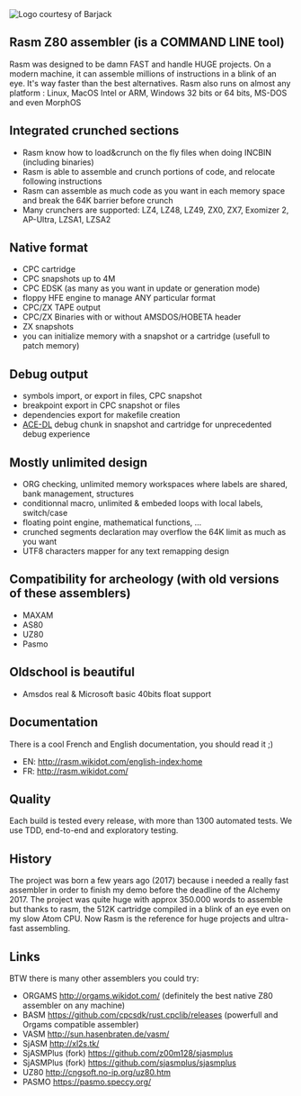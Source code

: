 <img src="assets/logo.png" alt="Logo courtesy of Barjack" title="logo">

## Rasm Z80 assembler (is a COMMAND LINE tool)
    
Rasm was designed to be damn FAST and handle HUGE projects. On a modern machine, it can assemble millions of instructions in a blink of an eye. It's way faster than the best alternatives. Rasm also runs on almost any platform : Linux, MacOS Intel or ARM, Windows 32 bits or 64 bits, MS-DOS and even MorphOS

## Integrated crunched sections

- Rasm know how to load&crunch on the fly files when doing INCBIN (including binaries)
- Rasm is able to assemble and crunch portions of code, and relocate following instructions
- Rasm can assemble as much code as you want in each memory space and break the 64K barrier before crunch
- Many crunchers are supported: LZ4, LZ48, LZ49, ZX0, ZX7, Exomizer 2, AP-Ultra, LZSA1, LZSA2

## Native format

- CPC cartridge
- CPC snapshots up to 4M
- CPC EDSK (as many as you want in update or generation mode)
- floppy HFE engine to manage ANY particular format
- CPC/ZX TAPE output
- CPC/ZX Binaries with or without AMSDOS/HOBETA header
- ZX snapshots
- you can initialize memory with a snapshot or a cartridge (usefull to patch memory)

## Debug output

- symbols import, or export in files, CPC snapshot
- breakpoint export in CPC snapshot or files
- dependencies export for makefile creation
- [ACE-DL](https://roudoudou.com/ACE-DL/) debug chunk in snapshot and cartridge for unprecedented debug experience

## Mostly unlimited design

- ORG checking, unlimited memory workspaces where labels are shared, bank management, structures
- conditionnal macro, unlimited & embeded loops with local labels, switch/case
- floating point engine, mathematical functions, ...
- crunched segments declaration may overflow the 64K limit as much as you want
- UTF8 characters mapper for any text remapping design

## Compatibility for archeology (with old versions of these assemblers)

- MAXAM
- AS80
- UZ80
- Pasmo

## Oldschool is beautiful

- Amsdos real & Microsoft basic 40bits float support

## Documentation

There is a cool French and English documentation, you should read it ;)

- EN: http://rasm.wikidot.com/english-index:home
- FR: http://rasm.wikidot.com/

## Quality

Each build is tested every release, with more than 1300 automated tests. We use TDD, end-to-end and exploratory testing.

## History

The project was born a few years ago (2017) because i needed a really fast assembler in order to finish my demo before the deadline of the Alchemy 2017. The project was quite huge with approx 350.000 words to assemble but thanks to rasm, the 512K cartridge compiled in a blink of an eye even on my slow Atom CPU. Now Rasm is the reference for huge projects and ultra-fast assembling.

## Links

BTW there is many other assemblers you could try:

- ORGAMS http://orgams.wikidot.com/ (definitely the best native Z80 assembler on any machine)
- BASM https://github.com/cpcsdk/rust.cpclib/releases (powerfull and Orgams compatible assembler)
- VASM http://sun.hasenbraten.de/vasm/
- SjASM http://xl2s.tk/
- SjASMPlus (fork) https://github.com/z00m128/sjasmplus
- SjASMPlus (fork) https://github.com/sjasmplus/sjasmplus
- UZ80 http://cngsoft.no-ip.org/uz80.htm
- PASMO https://pasmo.speccy.org/

